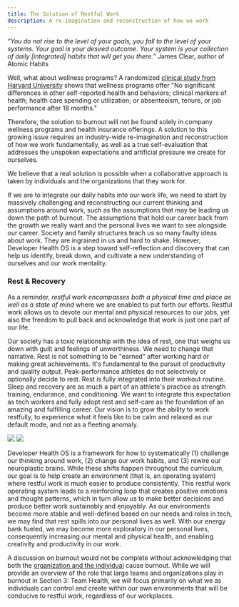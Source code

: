 ```yaml
---
title: The Solution of Restful Work
description: A re-imagination and reconstruction of how we work
---
```


<em>“You do not rise to the level of your goals, you fall to the level of your systems. Your goal is your desired outcome. Your system is your collection of daily [integrated] habits that will get you there.”</em> James Clear, author of Atomic Habits

Well, what about wellness programs? A randomized [clinical study from Harvard University](https://jamanetwork.com/journals/jama/fullarticle/2730614) shows that wellness programs offer "No significant differences in other self-reported health and behaviors; clinical markers of health; health care spending or utilization; or absenteeism, tenure, or job performance after 18 months." 

Therefore, the solution to burnout will not be found solely in company wellness programs and health insurance offerings. A solution to this growing issue requires an industry-wide re-imagination and reconstruction of how we work fundamentally, as well as a true self-evaluation that addresses the unspoken expectations and artificial pressure we create for ourselves. 

We believe that a real solution is possible when a collaborative approach is taken by individuals and the organizations that they work for.

If we are to integrate our daily habits into our work life, we need to start by massively challenging and reconstructing our current thinking and assumptions around work, such as the assumptions that may be leading us down the path of burnout. The assumptions that hold our career back from the growth we really want and the personal lives we want to see alongside our career. Society and family structures teach us so many faulty ideas about work. They are ingrained in us and hard to shake. However, Developer Health OS is a step toward self-reflection and discovery that can help us identify, break down, and cultivate a new understanding of ourselves and our work mentality.

### Rest & Recovery

As a reminder, <em>restful work encompasses both a physical time and place as well as a state of mind</em> where we are enabled to put forth our efforts. Restful work allows us to devote our mental and physical resources to our jobs, yet also the freedom to pull back and acknowledge that work is just one part of our life. 

Our society has a toxic relationship with the idea of rest, one that weighs us down with guilt and feelings of unworthiness. We need to change that narrative. Rest is not something to be "earned" after working hard or making great achievements. It's fundamental to the pursuit of productivity and quality output. Peak-performance athletes do not selectively or optionally decide to rest. Rest is fully integrated into their workout routine. Sleep and recovery are as much a part of an athlete's practice as strength training, endurance, and conditioning. We want to integrate this expectation as tech workers and fully adopt rest and self-care as the foundation of an amazing and fulfilling career. Our vision is to grow the ability to work restfully, to experience what it feels like to be calm and relaxed as our default mode, and not as a fleeting anomaly.

<img class="dark:sl-hidden" src="https://basehub.earth/48fd3a0f/eKM80BCfBGxEaCYQnlCGu/1.png">
<img class="light:sl-hidden" src="https://basehub.earth/48fd3a0f/rRw8aDa3xjRKDv21JzIUo/2.png">

Developer Health OS is a framework for how to systematically (1) challenge our thinking around work, (2) change our work habits, and (3) rewire our neuroplastic brains. While these shifts happen throughout the curriculum, our goal is to help create an environment (that is, an operating system) where restful work is much easier to produce consistently. This restful work operating system leads to a reinforcing loop that creates positive emotions and thought patterns, which in turn allow us to make better decisions and produce better work sustainably and enjoyably. As our environments become more stable and well-defined based on our needs and roles in tech, we may find that rest spills into our personal lives as well. With our energy bank fueled, we may become more exploratory in our personal lives, consequently increasing our mental and physical health, and enabling creativity and productivity in our work. 

A discussion on burnout would not be complete without acknowledging that both the [organization and the individual](https://ssir.org/articles/entry/burnout_from_an_organizational_perspective) cause burnout. While we will provide an overview of the role that large teams and organizations play in burnout in Section 3: Team Health, we will focus primarily on what we as individuals can control and create within our own environments that will be conducive to restful work, regardless of our workplaces.
